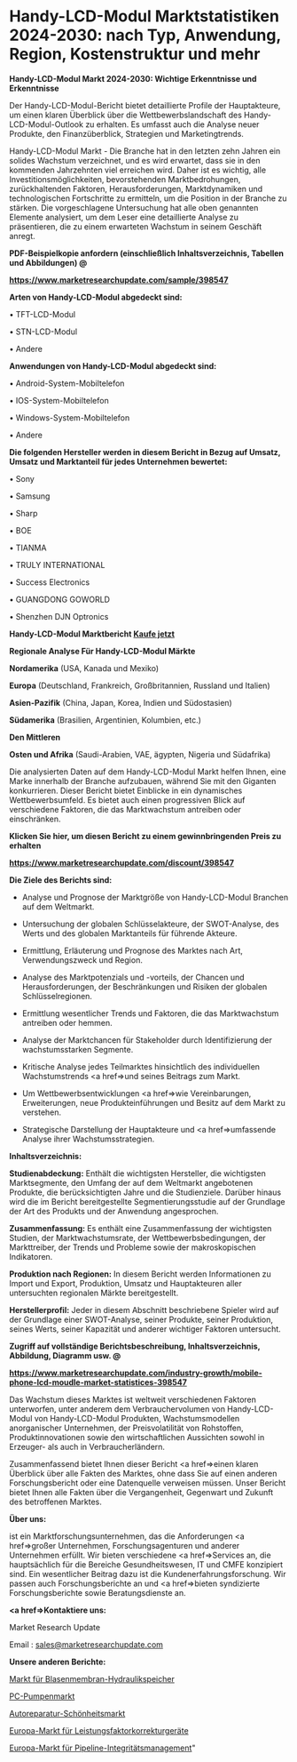 # Handy-LCD-Modul Marktstatistiken 2024-2030: nach Typ, Anwendung, Region, Kostenstruktur und mehr

<strong>Handy-LCD-Modul Markt 2024-2030: Wichtige Erkenntnisse und Erkenntnisse</strong>

Der Handy-LCD-Modul-Bericht bietet detaillierte Profile der Hauptakteure, um einen klaren Überblick über die Wettbewerbslandschaft des Handy-LCD-Modul-Outlook zu erhalten. Es umfasst auch die Analyse neuer Produkte, den Finanzüberblick, Strategien und Marketingtrends.

Handy-LCD-Modul Markt - Die Branche hat in den letzten zehn Jahren ein solides Wachstum verzeichnet, und es wird erwartet, dass sie in den kommenden Jahrzehnten viel erreichen wird. Daher ist es wichtig, alle Investitionsmöglichkeiten, bevorstehenden Marktbedrohungen, zurückhaltenden Faktoren, Herausforderungen, Marktdynamiken und technologischen Fortschritte zu ermitteln, um die Position in der Branche zu stärken. Die vorgeschlagene Untersuchung hat alle oben genannten Elemente analysiert, um dem Leser eine detaillierte Analyse zu präsentieren, die zu einem erwarteten Wachstum in seinem Geschäft anregt.



<strong><b>PDF-Beispielkopie anfordern (einschließlich Inhaltsverzeichnis, Tabellen und Abbildungen) @ </b></strong>

<strong><a href=https://www.marketresearchupdate.com/sample/398547>

<strong>https://www.marketresearchupdate.com/sample/398547</u></a></strong></strong>



<strong>Arten von Handy-LCD-Modul abgedeckt sind:</strong>

• TFT-LCD-Modul

• STN-LCD-Modul

• Andere



<strong>Anwendungen von Handy-LCD-Modul abgedeckt sind:</strong>

• Android-System-Mobiltelefon

• IOS-System-Mobiltelefon

• Windows-System-Mobiltelefon

• Andere



<strong>Die folgenden Hersteller werden in diesem Bericht in Bezug auf Umsatz, Umsatz und Marktanteil für jedes Unternehmen bewertet:</strong>

• Sony

• Samsung

• Sharp

• BOE

• TIANMA

• TRULY INTERNATIONAL

• Success Electronics

• GUANGDONG GOWORLD

• Shenzhen DJN Optronics



<strong>Handy-LCD-Modul Marktbericht <a href=https://www.marketresearchupdate.com/buynow/398547>Kaufe jetzt</a></strong>



<strong>Regionale Analyse Für Handy-LCD-Modul Märkte</strong>



<strong>Nordamerika</strong> (USA, Kanada und Mexiko)



<strong>Europa</strong> (Deutschland, Frankreich, Großbritannien, Russland und Italien)



<strong>Asien-Pazifik</strong> (China, Japan, Korea, Indien und Südostasien)



<strong>Südamerika</strong> (Brasilien, Argentinien, Kolumbien, etc.)



<strong>Den Mittleren</strong> 

<strong>Osten und Afrika</strong> (Saudi-Arabien, VAE, ägypten, Nigeria und Südafrika)

Die analysierten Daten auf dem Handy-LCD-Modul Markt helfen Ihnen, eine Marke innerhalb der Branche aufzubauen, während Sie mit den Giganten konkurrieren. Dieser Bericht bietet Einblicke in ein dynamisches Wettbewerbsumfeld. Es bietet auch einen progressiven Blick auf verschiedene Faktoren, die das Marktwachstum antreiben oder einschränken.



<strong>Klicken Sie hier, um diesen Bericht zu einem gewinnbringenden Preis zu erhalten
</strong>

<strong><a href=https://www.marketresearchupdate.com/discount/398547>https://www.marketresearchupdate.com/discount/398547</b></u></strong></a>



<strong>Die Ziele des Berichts sind:</strong>

- Analyse und Prognose der Marktgröße von Handy-LCD-Modul Branchen auf dem Weltmarkt.

- Untersuchung der globalen Schlüsselakteure, der SWOT-Analyse, des Werts und des globalen Marktanteils für führende Akteure.

- Ermittlung, Erläuterung und Prognose des Marktes nach Art, Verwendungszweck und Region.

- Analyse des Marktpotenzials und -vorteils, der Chancen und Herausforderungen, der Beschränkungen und Risiken der globalen Schlüsselregionen.

- Ermittlung wesentlicher Trends und Faktoren, die das Marktwachstum antreiben oder hemmen.

- Analyse der Marktchancen für Stakeholder durch Identifizierung der wachstumsstarken Segmente.

- Kritische Analyse jedes Teilmarktes hinsichtlich des individuellen Wachstumstrends <a href=>und</a> seines Beitrags zum Markt.

- Um Wettbewerbsentwicklungen <a href=>wie</a> Vereinbarungen, Erweiterungen, neue Produkteinführungen und Besitz auf dem Markt zu verstehen.

- Strategische Darstellung der Hauptakteure und <a href=>umfas</a>sende Analyse ihrer Wachstumsstrategien.



<strong>Inhaltsverzeichnis:</strong>



<strong>Studienabdeckung:</strong> Enthält die wichtigsten Hersteller, die wichtigsten Marktsegmente, den Umfang der auf dem Weltmarkt angebotenen Produkte, die berücksichtigten Jahre und die Studienziele. Darüber hinaus wird die im Bericht bereitgestellte Segmentierungsstudie auf der Grundlage der Art des Produkts und der Anwendung angesprochen.



<strong>Zusammenfassung:</strong> Es enthält eine Zusammenfassung der wichtigsten Studien, der Marktwachstumsrate, der Wettbewerbsbedingungen, der Markttreiber, der Trends und Probleme sowie der makroskopischen Indikatoren.



<strong>Produktion nach Regionen:</strong> In diesem Bericht werden Informationen zu Import und Export, Produktion, Umsatz und Hauptakteuren aller untersuchten regionalen Märkte bereitgestellt.



<strong>Herstellerprofil:</strong> Jeder in diesem Abschnitt beschriebene Spieler wird auf der Grundlage einer SWOT-Analyse, seiner Produkte, seiner Produktion, seines Werts, seiner Kapazität und anderer wichtiger Faktoren untersucht.



<strong><b>Zugriff auf vollständige Berichtsbeschreibung, Inhaltsverzeichnis, Abbildung, Diagramm usw. @ </b></strong>

<strong><a href=https://www.marketresearchupdate.com/industry-growth/mobile-phone-lcd-moudle-market-statistices-398547>https://www.marketresearchupdate.com/industry-growth/mobile-phone-lcd-moudle-market-statistices-398547</a></strong>

Das Wachstum dieses Marktes ist weltweit verschiedenen Faktoren unterworfen, unter anderem dem Verbrauchervolumen von Handy-LCD-Modul von Handy-LCD-Modul Produkten, Wachstumsmodellen anorganischer Unternehmen, der Preisvolatilität von Rohstoffen, Produktinnovationen sowie den wirtschaftlichen Aussichten sowohl in Erzeuger- als auch in Verbraucherländern.

Zusammenfassend bietet Ihnen dieser Bericht <a href=>einen</a> klaren Überblick über alle Fakten des Marktes, ohne dass Sie auf einen anderen Forschungsbericht oder eine Datenquelle verweisen müssen. Unser Bericht bietet Ihnen alle Fakten über die Vergangenheit, Gegenwart und Zukunft des betroffenen Marktes.



<strong>Über uns:</strong>

 ist ein Marktforschungsunternehmen, das die Anforderungen <a href=>großer</a> Unternehmen, Forschungsagenturen und anderer Unternehmen erfüllt. Wir bieten verschiedene <a href=>Services</a> an, die hauptsächlich für die Bereiche Gesundheitswesen, IT und CMFE konzipiert sind. Ein wesentlicher Beitrag dazu ist die Kundenerfahrungsforschung. Wir passen auch Forschungsberichte an und <a href=>bieten</a> syndizierte Forschungsberichte sowie Beratungsdienste an.



<strong><a href=>Kontaktiere uns:</a></strong>

Market Research Update

Email : sales@marketresearchupdate.com



<strong>Unsere anderen Berichte:</strong>

<a href=https://www.linkedin.com/pulse/bladder-diaphragm-hydraulic-accumulator-market>Markt für Blasenmembran-Hydraulikspeicher</a>

<a href=https://www.linkedin.com/pulse/pc-pump-market-outlooks-2023-size-players-cost>PC-Pumpenmarkt</a>

<a href=https://www.linkedin.com/pulse/auto-repair-beauty-market-size-industry-growth>Autoreparatur-Schönheitsmarkt</a>

<a href=https://www.linkedin.com/pulse/europe-power-factor-correction-devices-market-2023-2030>Europa-Markt für Leistungsfaktorkorrekturgeräte</a>

<a href=https://www.linkedin.com/pulse/europe-pipeline-integrity-management-market-upcoming-trends>Europa-Markt für Pipeline-Integritätsmanagement</a>"
